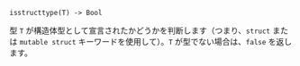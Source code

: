 ```
isstructtype(T) -> Bool
```

型 `T` が構造体型として宣言されたかどうかを判断します（つまり、`struct` または `mutable struct` キーワードを使用して）。`T` が型でない場合は、`false` を返します。
